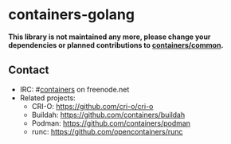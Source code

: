 # containers-golang

**This library is not maintained any more, please change your dependencies or
planned contributions to [containers/common](https://github.com/containers/common).**

## Contact

- IRC: #[containers](irc://irc.freenode.net:6667/#containers) on freenode.net
- Related projects:
  - CRI-O: https://github.com/cri-o/cri-o
  - Buildah: https://github.com/containers/buildah
  - Podman: https://github.com/containers/podman
  - runc: https://github.com/opencontainers/runc
